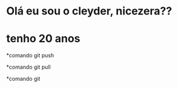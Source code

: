 # Olá eu sou o cleyder, nicezera??
# tenho 20 anos
  *comando git push
  
  *comando git pull
  
  *comando git 
